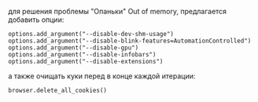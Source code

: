 для решения проблемы "Опаньки" Out of memory, предлагается добавить опции:

	options.add_argument("--disable-dev-shm-usage")
	options.add_argument("--disable-blink-features=AutomationControlled")
	options.add_argument("--disable-gpu")
	options.add_argument("--disable-infobars")
	options.add_argument("--disable-extensions")

а также очищать куки перед в конце каждой итерации:

	browser.delete_all_cookies()